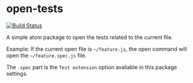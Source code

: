 # open-tests

[![Build Status](https://travis-ci.org/guilhermelimak/open-tests.svg?branch=master)](https://travis-ci.org/guilhermelimak/open-tests)

A simple atom package to open the tests related to the current file.

Example:
If the current open file is `~/feature.js`, the open command will open the `~/feature.spec.js` file.

The `.spec` part is the `Test extension` option avaliable in this package settings.
